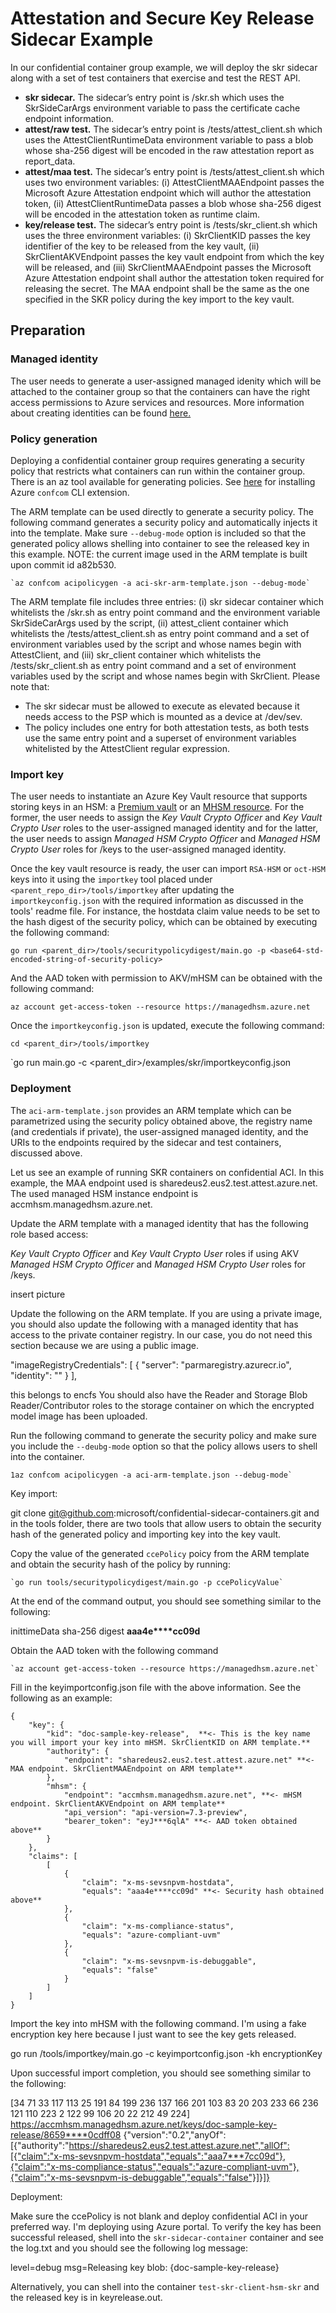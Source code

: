 # Attestation and Secure Key Release Sidecar Example

In our confidential container group example, we will deploy the skr sidecar along with a set of test containers that exercise and test the REST API.
- **skr sidecar.** The sidecar’s entry point is /skr.sh which uses the SkrSideCarArgs environment variable to pass the certificate cache endpoint information.
- **attest/raw test.** The sidecar’s entry point is /tests/attest_client.sh which uses the AttestClientRuntimeData environment variable to pass a blob whose sha-256 digest will be encoded in the raw attestation report as report_data.
- **attest/maa test.** The sidecar’s entry point is /tests/attest_client.sh which uses two environment variables: (i) AttestClientMAAEndpoint passes the Microsoft Azure Attestation endpoint which will author the attestation token, (ii) AttestClientRuntimeData passes a blob whose sha-256 digest will be encoded in the attestation token as runtime claim.
- **key/release test.** The sidecar’s entry point is /tests/skr_client.sh which uses the three environment variables: (i) SkrClientKID passes the key identifier of the key to be released from the key vault, (ii) SkrClientAKVEndpoint passes the key vault endpoint from which the key will be released, and (iii) SkrClientMAAEndpoint passes the Microsoft Azure Attestation endpoint shall author the attestation token required for releasing the secret. The MAA endpoint shall be the same as the one specified in the SKR policy during the key import to the key vault.

## Preparation

### Managed identity
The user needs to generate a user-assigned managed idenity which will be attached to the container group so that the containers can have the right access permissions to Azure services and resources. More information about creating identities can be found [here.](https://docs.microsoft.com/en-us/azure/active-directory/managed-identities-azure-resources/)

### Policy generation
Deploying a confidential container group requires generating a security policy that restricts what containers can run within the container group. There is an az tool available for generating policies. See [here](https://github.com/Azure/azure-cli-extensions/tree/main/src/confcom/azext_confcom#microsoft-azure-cli-confcom-extension-examples) for installing Azure `confcom` CLI extension.  

The ARM template can be used directly to generate a security policy. The following command generates a security policy and automatically injects it into the template. Make sure `--debug-mode` option is included so that the generated policy allows shelling into container to see the released key in this example. NOTE: the current image used in the ARM template is built upon commit id a82b530. 

    `az confcom acipolicygen -a aci-skr-arm-template.json --debug-mode`

The ARM template file includes three entries: (i) skr sidecar container which whitelists the /skr.sh as entry point command and the environment variable SkrSideCarArgs used by the script, (ii) attest_client container which whitelists the /tests/attest_client.sh as entry point command and a set of environment variables used by the script and whose names begin with AttestClient, and  (iii) skr_client container which whitelists the /tests/skr_client.sh as entry point command and a set of environment variables used by the script and whose names begin with SkrClient. 
Please note that:
- The skr sidecar must be allowed to execute as elevated because it needs access to the PSP which is mounted as a device at /dev/sev. 
- The policy includes one entry for both attestation tests, as both tests use the same entry point and a superset of environment variables whitelisted by the AttestClient regular expression.

### Import key
The user needs to instantiate an Azure Key Vault resource that supports storing keys in an HSM: a [Premium vault](https://learn.microsoft.com/en-us/azure/key-vault/general/overview) or an [MHSM resource](https://docs.microsoft.com/en-us/azure/key-vault/managed-hsm/overview). For the former, the user needs to assign 
the *Key Vault Crypto Officer* and *Key Vault Crypto User* roles to the user-assigned managed identity and for the latter, the user needs to assign *Managed HSM Crypto Officer* and *Managed HSM Crypto User* roles for /keys to the user-assigned managed identity.

Once the key vault resource is ready, the user can import `RSA-HSM` or `oct-HSM` keys into it using the `importkey` tool placed under `<parent_repo_dir>/tools/importkey` after updating the `importkeyconfig.json` with the required information as discussed in the tools' readme file. For instance, the hostdata claim value needs to be set to the hash digest of the security policy, which can be obtained by executing the following command:

`go run <parent_dir>/tools/securitypolicydigest/main.go -p <base64-std-encoded-string-of-security-policy>`

And the AAD token with permission to AKV/mHSM can be obtained with the following command: 

`az account get-access-token --resource https://managedhsm.azure.net` 

Once the `importkeyconfig.json` is updated, execute the following command:

`cd <parent_dir>/tools/importkey`

`go run main.go -c <parent_dir>/examples/skr/importkeyconfig.json

### Deployment
The `aci-arm-template.json` provides an ARM template which can be parametrized using the security policy obtained above, the registry name (and credentials if private), the user-assigned managed identity, and the URIs to the endpoints required by the sidecar and test containers, discussed above.


Let us see an example of running SKR containers on confidential ACI. In this example, the MAA endpoint used is sharedeus2.eus2.test.attest.azure.net. The used managed HSM instance endpoint is accmhsm.managedhsm.azure.net.  

Update the ARM template with a managed identity that has the following role based access: 

*Key Vault Crypto Officer* and *Key Vault Crypto User* roles if using AKV
*Managed HSM Crypto Officer* and *Managed HSM Crypto User* roles for /keys. 

insert picture 

Update the following on the ARM template. If you are using a private image, you should also update the following with a managed identity that has access to the private container registry. In our case, you do not need this section because we are using a public image. 

"imageRegistryCredentials": [
          {
            "server": "parmaregistry.azurecr.io",
            "identity": ""
          }
],

this belongs to encfs 
You should also have the Reader and Storage Blob Reader/Contributor roles to the storage container on which the encrypted model image has been uploaded. 



Run the following command to generate the security policy and make sure you include the `--deubg-mode` option so that the policy allows users to shell into the container. 

    1az confcom acipolicygen -a aci-arm-template.json --debug-mode`


Key import: 

git clone git@github.com:microsoft/confidential-sidecar-containers.git and in the tools folder, there are two tools that allow users to obtain the security hash of the generated policy and importing key into the key vault.


Copy the value of the generated `ccePolicy` poicy from the ARM template and obtain the security hash of the policy by running: 

    `go run tools/securitypolicydigest/main.go -p ccePolicyValue`

At the end of the command output, you should see something similar to the following: 

inittimeData sha-256 digest **aaa4e****cc09d**

Obtain the AAD token with the following command 

    `az account get-access-token --resource https://managedhsm.azure.net`

Fill in the keyimportconfig.json file with the above information. See the following as an example: 

```
{
    "key": {
        "kid": "doc-sample-key-release",  **<- This is the key name you will import your key into mHSM. SkrClientKID on ARM template.**
        "authority": {
            "endpoint": "sharedeus2.eus2.test.attest.azure.net" **<- MAA endpoint. SkrClientMAAEndpoint on ARM template**
        },
        "mhsm": {
            "endpoint": "accmhsm.managedhsm.azure.net", **<- mHSM endpoint. SkrClientAKVEndpoint on ARM template**
            "api_version": "api-version=7.3-preview",
            "bearer_token": "eyJ***6qlA" **<- AAD token obtained above**
        }
    },
    "claims": [
        [
            {
                "claim": "x-ms-sevsnpvm-hostdata",
                "equals": "aaa4e****cc09d" **<- Security hash obtained above** 
            },
            {
                "claim": "x-ms-compliance-status",
                "equals": "azure-compliant-uvm"
            },
            {
                "claim": "x-ms-sevsnpvm-is-debuggable",
                "equals": "false"
            }
        ]
    ]
}
```

Import the key into mHSM with the following command. I'm using a fake encryption key here because I just want to see the key gets released. 

go run /tools/importkey/main.go -c keyimportconfig.json -kh encryptionKey

Upon successful import completion, you should see something similar to the following: 

[34 71 33 117 113 25 191 84 199 236 137 166 201 103 83 20 203 233 66 236 121 110 223 2 122 99 106 20 22 212 49 224]
https://accmhsm.managedhsm.azure.net/keys/doc-sample-key-release/8659****0cdff08
{"version":"0.2","anyOf":[{"authority":"https://sharedeus2.eus2.test.attest.azure.net","allOf":[{"claim":"x-ms-sevsnpvm-hostdata","equals":"aaa7***7cc09d"},{"claim":"x-ms-compliance-status","equals":"azure-compliant-uvm"},{"claim":"x-ms-sevsnpvm-is-debuggable","equals":"false"}]}]}

Deployment: 

Make sure the ccePolicy is not blank and deploy confidential ACI in your preferred way. I'm deploying using Azure portal. To verify the key has been successful released, shell into the `skr-sidecar-container` container and see the log.txt and you should see the following log message: 

level=debug msg=Releasing key blob: {doc-sample-key-release}

Alternatively, you can shell into the container `test-skr-client-hsm-skr` and the released key is in keyrelease.out. 